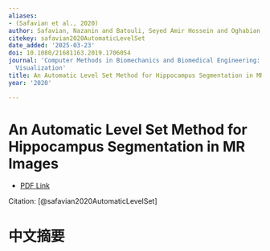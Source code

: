 ```yaml
---
aliases:
- (Safavian et al., 2020)
author: Safavian, Nazanin and Batouli, Seyed Amir Hossein and Oghabian, Mohammad Ali
citekey: safavian2020AutomaticLevelSet
date_added: '2025-03-23'
doi: 10.1080/21681163.2019.1706054
journal: 'Computer Methods in Biomechanics and Biomedical Engineering: Imaging \&
  Visualization'
title: An Automatic Level Set Method for Hippocampus Segmentation in MR Images
year: '2020'

---
```

# An Automatic Level Set Method for Hippocampus Segmentation in MR Images
- [PDF Link](zotero://open-pdf/library/items/IFNGJRB6)

Citation: [@safavian2020AutomaticLevelSet]

# 中文摘要
